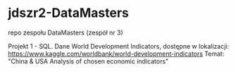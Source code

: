 # jdszr2-DataMasters
repo zespołu DataMasters (zespół nr 3) 

Projekt 1 - SQL.
Dane World Development Indicators, dostępne w lokalizacji: https://www.kaggle.com/worldbank/world-development-indicators
Temat: "China & USA Analysis of chosen economic indicators"



